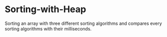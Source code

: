 # Sorting-with-Heap
Sorting an array with three different sorting algorithms and compares every sorting algorithms with their milliseconds.
